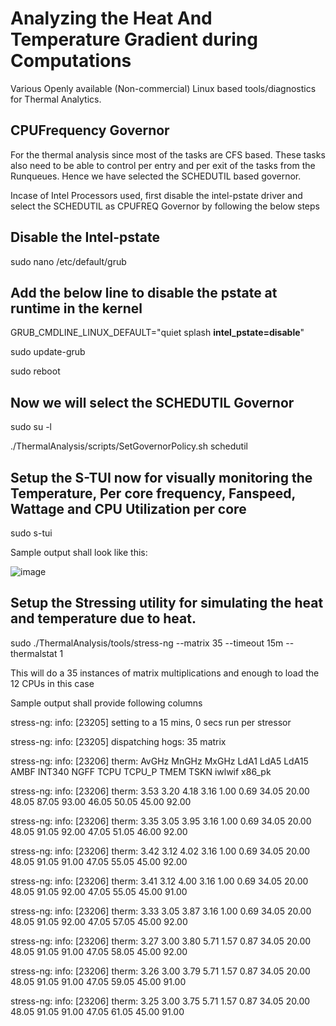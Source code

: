# Analyzing the Heat And Temperature Gradient during Computations 

Various Openly available (Non-commercial) Linux based tools/diagnostics for Thermal Analytics.

## CPUFrequency Governor 

For the thermal analysis since most of the tasks are CFS based. These tasks also need to be able to control per entry and per exit of the tasks from the Runqueues. Hence we have selected the SCHEDUTIL based governor.

Incase of Intel Processors used, first disable the intel-pstate driver and select the SCHEDUTIL as CPUFREQ Governor by following the below steps


## Disable the Intel-pstate

sudo nano /etc/default/grub

## Add the below line to disable the pstate at runtime in the kernel

GRUB_CMDLINE_LINUX_DEFAULT="quiet splash **intel_pstate=disable**"

sudo update-grub

sudo reboot

## Now we will select the SCHEDUTIL Governor

sudo su -l

./ThermalAnalysis/scripts/SetGovernorPolicy.sh schedutil

## Setup the S-TUI now for visually monitoring the Temperature, Per core frequency, Fanspeed, Wattage and CPU Utilization per core 

sudo s-tui 

Sample output shall look like this: 

![image](https://github.com/GitBps/ComputeHeat/assets/47725750/c3b5640f-7fdc-4727-9534-3682e52a127f)


## Setup the Stressing utility for simulating the heat and temperature due to heat. 

sudo ./ThermalAnalysis/tools/stress-ng --matrix 35  --timeout 15m --thermalstat 1

This will do a 35 instances of matrix multiplications and enough to load the 12 CPUs in this case 

Sample output shall provide following columns 

  stress-ng: info:  [23205] setting to a 15 mins, 0 secs run per stressor
  
  stress-ng: info:  [23205] dispatching hogs: 35 matrix
  
  stress-ng: info:  [23206] therm: AvGHz MnGHz MxGHz  LdA1  LdA5 LdA15    AMBF INT340   NGFF   TCPU TCPU_P   TMEM   TSKN iwlwif x86_pk
  
  stress-ng: info:  [23206] therm:  3.53  3.20  4.18  3.16  1.00  0.69   34.05  20.00  48.05  87.05  93.00  46.05  50.05  45.00  92.00
  
  stress-ng: info:  [23206] therm:  3.35  3.05  3.95  3.16  1.00  0.69   34.05  20.00  48.05  91.05  92.00  47.05  51.05  46.00  92.00
  
  stress-ng: info:  [23206] therm:  3.42  3.12  4.02  3.16  1.00  0.69   34.05  20.00  48.05  91.05  91.00  47.05  55.05  45.00  92.00
  
  stress-ng: info:  [23206] therm:  3.41  3.12  4.00  3.16  1.00  0.69   34.05  20.00  48.05  91.05  92.00  47.05  55.05  45.00  91.00
  
  stress-ng: info:  [23206] therm:  3.33  3.05  3.87  3.16  1.00  0.69   34.05  20.00  48.05  91.05  92.00  47.05  57.05  45.00  92.00
  
  stress-ng: info:  [23206] therm:  3.27  3.00  3.80  5.71  1.57  0.87   34.05  20.00  48.05  91.05  91.00  47.05  58.05  45.00  92.00
  
  stress-ng: info:  [23206] therm:  3.26  3.00  3.79  5.71  1.57  0.87   34.05  20.00  48.05  91.05  91.00  47.05  59.05  45.00  91.00
  
  stress-ng: info:  [23206] therm:  3.25  3.00  3.75  5.71  1.57  0.87   34.05  20.00  48.05  91.05  91.00  47.05  61.05  45.00  91.00










